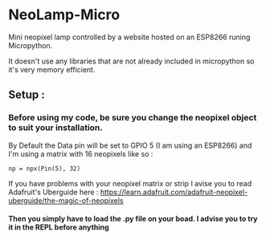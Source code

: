 # NeoLamp-Micro
Mini neopixel lamp controlled by a website hosted on an ESP8266 runing Micropython.

It doesn't use any libraries that are not already included in micropython so it's very memory efficient. 

## Setup :
### Before using my code, be sure you change the neopixel object to suit your installation.
By Default the Data pin will be set to GPIO 5 (I am using an ESP8266) and I'm using a matrix with 16 neopixels like so :

    np = npx(Pin(5), 32)
If you have problems with your neopixel matrix or strip I avise you to read Adafruit's Uberguide here : https://learn.adafruit.com/adafruit-neopixel-uberguide/the-magic-of-neopixels

#### Then you simply have to load the .py file on your boad. I advise you to try it in the REPL before anything

